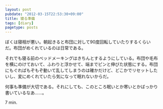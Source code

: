 ```yaml
---
layout: post
pubdate: "2012-03-15T22:53:30+09:00"
title: 寝る準備
tags: [diary]
pagetype: posts
---
```

ぼくは寝相が悪い。朝起きると布団に対して90度回転していたりするくらいだ。布団がめくれているのは日常である。

それでも寝る前のベッドメーキングはきちんとするようにしている。布団や毛布を横にのけておいて、ふわりと浮かせて、端までピンと伸びた状態にする。布団にもぐればもぞもぞ動いて乱してしまうのは確かだけど、どこかでリセットしたいし、変にめくれていたら気になって眠れないからだ。

何事も準備が大切である。それにしても、このところ眠いとか寒いとかばっかり書いているなあ……。

7 min.
